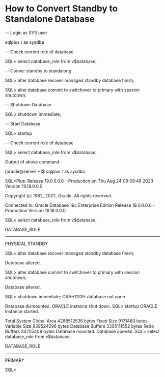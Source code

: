 # How to Convert Standby to Standalone Database

-- Login as SYS user

sqlplus / as sysdba

-- Check current role of database

SQL> select database_role from v$database;

-- Conver standby to standalong

SQL> alter database recover managed standby database finish;

SQL> alter database commit to switchover to primary with session shutdown;

-- Shutdown Database

SQL> shutdown immediate;

-- Start Database

SQL> startup

-- Check current role of database

SQL> select database_role from v$database;


Output of above command :

[oracle@server ~]$ sqlplus / as sysdba

SQL*Plus: Release 19.0.0.0.0 - Production on Thu Aug 24 09:09:46 2023
Version 19.18.0.0.0

Copyright (c) 1982, 2022, Oracle.  All rights reserved.


Connected to:
Oracle Database 19c Enterprise Edition Release 19.0.0.0.0 - Production
Version 19.18.0.0.0

SQL> select database_role from v$database;

DATABASE_ROLE

----------------
PHYSICAL STANDBY

SQL> alter database recover managed standby database finish;

Database altered.

SQL> alter database commit to switchover to primary with session shutdown;

Database altered.

SQL> shutdown immediate;
ORA-01109: database not open


Database dismounted.
ORACLE instance shut down.
SQL> startup
ORACLE instance started.

Total System Global Area 4288512536 bytes
Fixed Size                  9171480 bytes
Variable Size             939524096 bytes
Database Buffers         3305111552 bytes
Redo Buffers               34705408 bytes
Database mounted.
Database opened.
SQL> select database_role from v$database;

DATABASE_ROLE

----------------
PRIMARY

SQL>



